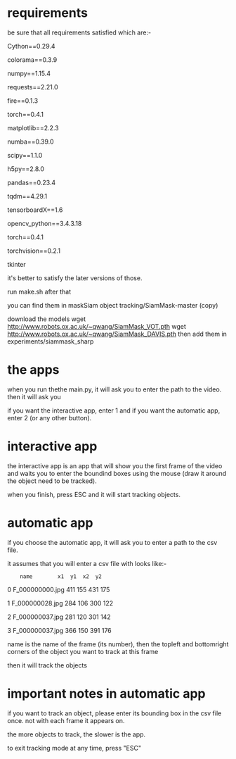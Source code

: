# requirements
be sure that all requirements satisfied which are:-

Cython==0.29.4

colorama==0.3.9

numpy==1.15.4

requests==2.21.0

fire==0.1.3

torch==0.4.1

matplotlib==2.2.3

numba==0.39.0

scipy==1.1.0

h5py==2.8.0

pandas==0.23.4

tqdm==4.29.1

tensorboardX==1.6

opencv_python==3.4.3.18

torch==0.4.1

torchvision==0.2.1

tkinter

it's better to satisfy the later versions of those.

run make.sh after that

you can find them in maskSiam object tracking/SiamMask-master (copy)

download the models 
wget http://www.robots.ox.ac.uk/~qwang/SiamMask_VOT.pth
wget http://www.robots.ox.ac.uk/~qwang/SiamMask_DAVIS.pth
then add them in experiments/siammask_sharp

# the apps
when you run thethe main.py, it will ask you to enter the path to the video. then it will ask you

if you want the interactive app, enter 1 and if you want the automatic app, enter 2 (or any other button).

# interactive app
 the interactive app is an app that will show you the first frame of the video and waits you to enter the boundind boxes
 using the mouse (draw it around the object need to be tracked).

 when you finish, press ESC and it will start tracking objects.

 # automatic app

 if you choose the automatic app, it will ask you to enter a path to the csv file.

 it assumes that you will enter a csv file with looks like:-


        name	    x1	y1	x2	y2

0	F_000000000.jpg	411	155	431	175	

1	F_000000028.jpg	284	106	300	122	

2	F_000000037.jpg	281	120	301	142	

3	F_000000037.jpg	366	150	391	176	

name is the name of the frame (its number), then the topleft and bottomright corners of the object you want to track at this frame

then it will track the objects

# important notes in automatic app

if you want to track an object, please enter its bounding box in the csv file once. not with each frame it appears on.

the more objects to track, the slower is the app.

to exit tracking mode at any time, press "ESC"
 
